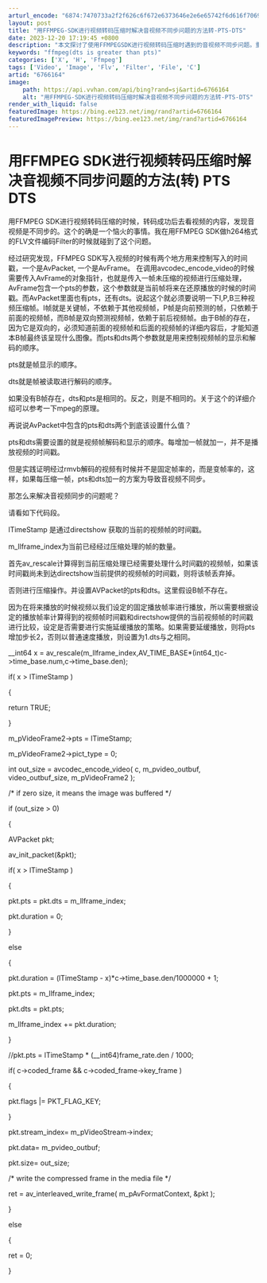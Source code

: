 ```yaml
---
arturl_encode: "6874:7470733a2f2f626c6f672e6373646e2e6e65742f6d616f7069:672f61727469636c652f64657461696c732f36373636313634"
layout: post
title: "用FFMPEG-SDK进行视频转码压缩时解决音视频不同步问题的方法转-PTS-DTS"
date: 2023-12-20 17:19:45 +0800
description: "本文探讨了使用FFMPEGSDK进行视频转码压缩时遇到的音视频不同步问题。重点介绍了AvPacket"
keywords: "ffmpeg(dts is greater than pts)"
categories: ['X', 'H', 'Ffmpeg']
tags: ['Video', 'Image', 'Flv', 'Filter', 'File', 'C']
artid: "6766164"
image:
    path: https://api.vvhan.com/api/bing?rand=sj&artid=6766164
    alt: "用FFMPEG-SDK进行视频转码压缩时解决音视频不同步问题的方法转-PTS-DTS"
render_with_liquid: false
featuredImage: https://bing.ee123.net/img/rand?artid=6766164
featuredImagePreview: https://bing.ee123.net/img/rand?artid=6766164
---
```


# 用FFMPEG SDK进行视频转码压缩时解决音视频不同步问题的方法(转) PTS DTS

用FFMPEG SDK进行视频转码压缩的时候，转码成功后去看视频的内容，发现音视频是不同步的。这个的确是一个恼火的事情。我在用FFMPEG SDK做h264格式的FLV文件编码Filter的时候就碰到了这个问题。
  
  
经过研究发现，FFMPEG SDK写入视频的时候有两个地方用来控制写入的时间戳，一个是AvPacket, 一个是AvFrame。 在调用avcodec\_encode\_video的时候需要传入AvFrame的对象指针，也就是传入一帧未压缩的视频进行压缩处理，AvFrame包含一个pts的参数，这个参数就是当前帧将来在还原播放的时候的时间戳。而AvPacket里面也有pts，还有dts。说起这个就必须要说明一下I,P,B三种视频压缩帧。I帧就是关键帧，不依赖于其他视频帧，P帧是向前预测的帧，只依赖于前面的视频帧，而B帧是双向预测视频帧，依赖于前后视频帧。由于B帧的存在，因为它是双向的，必须知道前面的视频帧和后面的视频帧的详细内容后，才能知道本B帧最终该呈现什么图像。而pts和dts两个参数就是用来控制视频帧的显示和解码的顺序。
  
  
pts就是帧显示的顺序。
  
  
dts就是帧被读取进行解码的顺序。
  
  
如果没有B帧存在，dts和pts是相同的。反之，则是不相同的。关于这个的详细介绍可以参考一下mpeg的原理。
  
  
再说说AvPacket中包含的pts和dts两个到底该设置什么值？
  
  
pts和dts需要设置的就是视频帧解码和显示的顺序。每增加一帧就加一，并不是播放视频的时间戳。
  
  
但是实践证明经过rmvb解码的视频有时候并不是固定帧率的，而是变帧率的，这样，如果每压缩一帧，pts和dts加一的方案为导致音视频不同步。
  
  
那怎么来解决音视频同步的问题呢？
  
  
请看如下代码段。
  
  
lTimeStamp 是通过directshow 获取的当前的视频帧的时间戳。
  
  
m\_llframe\_index为当前已经经过压缩处理的帧的数量。
  
  
首先av\_rescale计算得到当前压缩处理已经需要处理什么时间戳的视频帧，如果该时间戳尚未到达directshow当前提供的视频帧的时间戳，则将该帧丢弃掉。
  
  
否则进行压缩操作。并设置AVPacket的pts和dts。这里假设B帧不存在。
  
  
因为在将来播放的时候视频以我们设定的固定播放帧率进行播放，所以需要根据设定的播放帧率计算得到的视频帧时间戳和directshow提供的当前视频帧的时间戳进行比较，设定是否需要进行实施延缓播放的策略。如果需要延缓播放，则将pts增加步长2，否则以普通速度播放，则设置为1.dts与之相同。
  
\_\_int64 x = av\_rescale(m\_llframe\_index,AV\_TIME\_BASE\*(int64\_t)c->time\_base.num,c->time\_base.den);
  
  
if( x > lTimeStamp )
  
{
  
return TRUE;
  
}
  
m\_pVideoFrame2->pts = lTimeStamp;
  
m\_pVideoFrame2->pict\_type = 0;
  
  
int out\_size = avcodec\_encode\_video( c, m\_pvideo\_outbuf, video\_outbuf\_size, m\_pVideoFrame2 );
  
/\* if zero size, it means the image was buffered \*/
  
if (out\_size > 0)
  
{
  
AVPacket pkt;
  
av\_init\_packet(&pkt);
  
  
if( x > lTimeStamp )
  
{
  
pkt.pts = pkt.dts = m\_llframe\_index;
  
pkt.duration = 0;
  
}
  
else
  
{
  
pkt.duration = (lTimeStamp - x)\*c->time\_base.den/1000000 + 1;
  
pkt.pts = m\_llframe\_index;
  
pkt.dts = pkt.pts;
  
m\_llframe\_index += pkt.duration;
  
}
  
  
//pkt.pts = lTimeStamp \* (\_\_int64)frame\_rate.den / 1000;
  
if( c->coded\_frame && c->coded\_frame->key\_frame )
  
{
  
pkt.flags |= PKT\_FLAG\_KEY;
  
}
  
  
pkt.stream\_index= m\_pVideoStream->index;
  
pkt.data= m\_pvideo\_outbuf;
  
pkt.size= out\_size;
  
  
/\* write the compressed frame in the media file \*/
  
ret = av\_interleaved\_write\_frame( m\_pAvFormatContext, &pkt );
  
}
  
else
  
{
  
ret = 0;
  
}